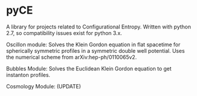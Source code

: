 # pyCE
A library for projects related to Configurational Entropy. Written with python 2.7, so compatibility issues exist for python 3.x.

Oscillon module:
Solves the Klein Gordon equation in flat spacetime for spherically symmetric profiles in a symmetric double well potential. Uses the numerical scheme from arXiv:hep-ph/0110065v2. 

Bubbles Module:
Solves the Euclidean Klein Gordon equation to get instanton profiles.

Cosmology Module:
(UPDATE)
